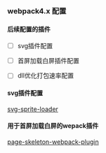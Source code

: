 ### webpack4.x 配置

#### 后续配置的插件

- [ ] svg插件配置
- [ ] 首屏加载白屏插件配置
- [ ] dll优化打包速率配置


#### svg插件配置
[svg-sprite-loader](https://www.npmjs.com/package/svg-sprite-loader)

#### 用于首屏加载白屏的wepack插件

[page-skeleton-webpack-plugin](https://github.com/ElemeFE/page-skeleton-webpack-plugin)
